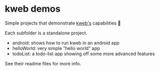 # kweb demos
Simple projects that demonstrate [kweb's](https://kweb.io) capabilities 🦆

Each subfolder is a standalone project. 

- android: shows how to run kweb in an android app
- helloWorld: very simple "hello world" app
- todoList: a todo-list app showing off some more advanced features

See their readme files for more info.
